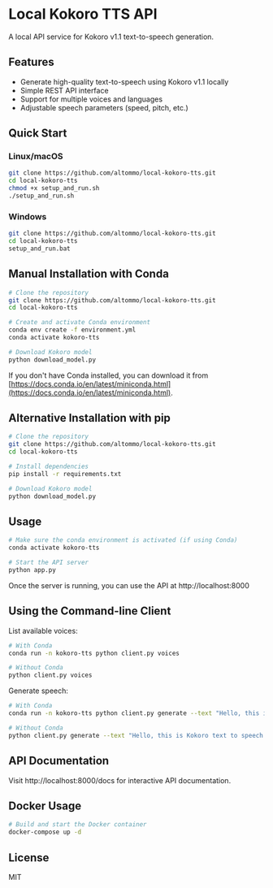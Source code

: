 # Local Kokoro TTS API

A local API service for Kokoro v1.1 text-to-speech generation.

## Features

- Generate high-quality text-to-speech using Kokoro v1.1 locally
- Simple REST API interface
- Support for multiple voices and languages
- Adjustable speech parameters (speed, pitch, etc.)

## Quick Start

### Linux/macOS

```bash
git clone https://github.com/altommo/local-kokoro-tts.git
cd local-kokoro-tts
chmod +x setup_and_run.sh
./setup_and_run.sh
```

### Windows

```bash
git clone https://github.com/altommo/local-kokoro-tts.git
cd local-kokoro-tts
setup_and_run.bat
```

## Manual Installation with Conda

```bash
# Clone the repository
git clone https://github.com/altommo/local-kokoro-tts.git
cd local-kokoro-tts

# Create and activate Conda environment
conda env create -f environment.yml
conda activate kokoro-tts

# Download Kokoro model
python download_model.py
```

If you don't have Conda installed, you can download it from [https://docs.conda.io/en/latest/miniconda.html](https://docs.conda.io/en/latest/miniconda.html).

## Alternative Installation with pip

```bash
# Clone the repository
git clone https://github.com/altommo/local-kokoro-tts.git
cd local-kokoro-tts

# Install dependencies
pip install -r requirements.txt

# Download Kokoro model
python download_model.py
```

## Usage

```bash
# Make sure the conda environment is activated (if using Conda)
conda activate kokoro-tts

# Start the API server
python app.py
```

Once the server is running, you can use the API at http://localhost:8000

## Using the Command-line Client

List available voices:
```bash
# With Conda
conda run -n kokoro-tts python client.py voices

# Without Conda
python client.py voices
```

Generate speech:
```bash
# With Conda
conda run -n kokoro-tts python client.py generate --text "Hello, this is Kokoro text to speech!"

# Without Conda
python client.py generate --text "Hello, this is Kokoro text to speech!"
```

## API Documentation

Visit http://localhost:8000/docs for interactive API documentation.

## Docker Usage

```bash
# Build and start the Docker container
docker-compose up -d
```

## License

MIT
